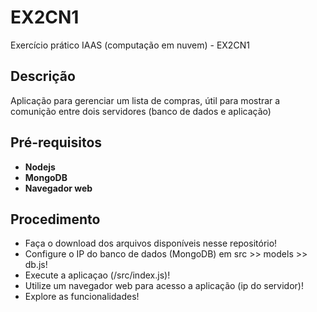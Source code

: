 # EX2CN1
Exercício prático IAAS (computação em nuvem) - EX2CN1

## Descrição
Aplicação para gerenciar um lista de compras, útil para mostrar a comunição entre dois servidores (banco de dados e aplicação)

## Pré-requisitos
- **Nodejs**
- **MongoDB**
- **Navegador web**

## Procedimento
- Faça o download dos arquivos disponíveis nesse repositório!
- Configure o IP do banco de dados (MongoDB) em src >> models >> db.js!
- Execute a aplicaçao (/src/index.js)!
- Utilize um navegador web para acesso a aplicação (ip do servidor)!
- Explore as funcionalidades!
